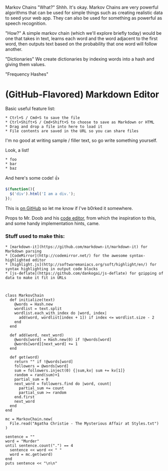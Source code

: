 Markov Chains
 "What?"
  Shhh. It's okay. Markov Chains are very powerful algorithms that can be used for simple things such as creating realistic data to seed your web app. They can also be used for something as powerful as speech recognition. 

  "How?"
   A simple markov chain (which we'll explore briefly today) would be one that takes in text, learns each word and the word adjacent to the first word, then outputs text based on the probability that one word will follow another.

   "Dictionaries"
   We create dictionaries by indexing words into a hash and giving them values.

   "Frequency Hashes"


   # (GitHub-Flavored) Markdown Editor

   Basic useful feature list:

    * Ctrl+S / Cmd+S to save the file
    * Ctrl+Shift+S / Cmd+Shift+S to choose to save as Markdown or HTML
    * Drag and drop a file into here to load it
    * File contents are saved in the URL so you can share files


   I'm no good at writing sample / filler text, so go write something yourself.

   Look, a list!

    * foo
    * bar
    * baz

   And here's some code! :+1:

   ```javascript
   $(function(){
     $('div').html('I am a div.');
   });
   ```

   This is [on GitHub](https://github.com/jbt/markdown-editor) so let me know if I've b0rked it somewhere.


   Props to Mr. Doob and his [code editor](http://mrdoob.com/projects/code-editor/), from which
   the inspiration to this, and some handy implementation hints, came.

   ### Stuff used to make this:

    * [markdown-it](https://github.com/markdown-it/markdown-it) for Markdown parsing
    * [CodeMirror](http://codemirror.net/) for the awesome syntax-highlighted editor
    * [highlight.js](http://softwaremaniacs.org/soft/highlight/en/) for syntax highlighting in output code blocks
    * [js-deflate](https://github.com/dankogai/js-deflate) for gzipping of data to make it fit in URLs



    class MarkovChain
      def initialize(text)
        @words = Hash.new
        wordlist = text.split
        wordlist.each_with_index do |word, index|
          add(word, wordlist[index + 1]) if index <= wordlist.size - 2
        end
      end

      def add(word, next_word)
        @words[word] = Hash.new(0) if !@words[word]
        @words[word][next_word] += 1
      end

      def get(word)
        return "" if !@words[word]
        followers = @words[word]
        sum = followers.inject(0) {|sum,kv| sum += kv[1]}
        random = rand(sum)+1
        partial_sum = 0
        next_word = followers.find do |word, count|
          partial_sum += count
          partial_sum >= random
        end.first
        next_word
      end
    end

    mc = MarkovChain.new(
      File.read("Agatha Christie - The Mysterious Affair at Styles.txt")
    )

    sentence = ""
    word = "Murder"
    until sentence.count(".") == 4
      sentence << word << " "
      word = mc.get(word)
    end
    puts sentence << "\n\n"